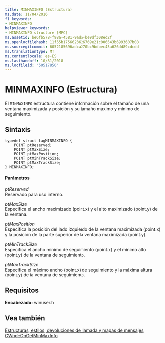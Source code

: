 ```yaml
---
title: MINMAXINFO (Estructura)
ms.date: 11/04/2016
f1_keywords:
- MINMAXINFO
helpviewer_keywords:
- MINMAXINFO structure [MFC]
ms.assetid: be6fb578-f98a-4581-9ada-be9df308ed2f
ms.openlocfilehash: 11f55b1756623626769e21c006543b6993607b08
ms.sourcegitcommit: 6052185696adca270bc9bdbec45a626dd89cdcdd
ms.translationtype: MT
ms.contentlocale: es-ES
ms.lasthandoff: 10/31/2018
ms.locfileid: "50517850"
---
```

# <a name="minmaxinfo-structure"></a>MINMAXINFO (Estructura)

El `MINMAXINFO` estructura contiene información sobre el tamaño de una ventana maximizada y posición y su tamaño máximo y mínimo de seguimiento.

## <a name="syntax"></a>Sintaxis

```
typedef struct tagMINMAXINFO {
    POINT ptReserved;
    POINT ptMaxSize;
    POINT ptMaxPosition;
    POINT ptMinTrackSize;
    POINT ptMaxTrackSize;
} MINMAXINFO;
```

#### <a name="parameters"></a>Parámetros

*ptReserved*<br/>
Reservado para uso interno.

*ptMaxSize*<br/>
Especifica el ancho maximizado (point.x) y el alto maximizado (point.y) de la ventana.

*ptMaxPosition*<br/>
Especifica la posición del lado izquierdo de la ventana maximizada (point.x) y la posición de la parte superior de la ventana maximizada (point.y).

*ptMinTrackSize*<br/>
Especifica el ancho mínimo de seguimiento (point.x) y el mínimo alto (point.y) de la ventana de seguimiento.

*ptMaxTrackSize*<br/>
Especifica el máximo ancho (point.x) de seguimiento y la máxima altura (point.y) de la ventana de seguimiento.

## <a name="requirements"></a>Requisitos

**Encabezado:** winuser.h

## <a name="see-also"></a>Vea también

[Estructuras, estilos, devoluciones de llamada y mapas de mensajes](../../mfc/reference/structures-styles-callbacks-and-message-maps.md)<br/>
[CWnd::OnGetMinMaxInfo](../../mfc/reference/cwnd-class.md#ongetminmaxinfo)

